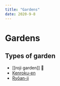 ```yaml
---
title: "Gardens"
date: 2020-9-8
---
```

# Gardens

## Types of garden
- [[roji garden]] 🌱 
- [Kenroku-en](https://en.wikipedia.org/wiki/Kenroku-en)
- [Ryōan-ji](https://en.wikipedia.org/wiki/Ry%C5%8Dan-ji)